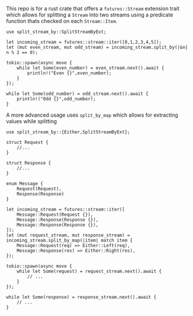 This repo is for a rust crate that offers a `futures::Stream` extension
trait which allows for splitting a `Stream` into two streams using a
predicate function thats checked on each `Stream::Item`.

```
use split_stream_by::SplitStreamByExt;

let incoming_stream = futures::stream::iter([0,1,2,3,4,5]);
let (mut even_stream, mut odd_stream) = incoming_stream.split_by(|&n| n % 2 == 0);

tokio::spawn(async move {
	while let Some(even_number) = even_stream.next().await {
		println!("Even {}",even_number);
	}
});

while let Some(odd_number) = odd_stream.next().await {
	println!("Odd {}",odd_number);
}
```

A more advanced usage uses `split_by_map` which allows for extracting
values while splitting

```
use split_stream_by::{Either,SplitStreamByExt};

struct Request {
	//...
}

struct Response {
	//...
}

enum Message {
	Request(Request),
	Response(Response)
}

let incoming_stream = futures::stream::iter([
	Message::Request(Request {}),
	Message::Response(Response {}),
	Message::Response(Response {}),
]);
let (mut request_stream, mut response_stream) = incoming_stream.split_by_map(|item| match item {
	Message::Request(req) => Either::Left(req),
	Message::Response(res) => Either::Right(res),
});

tokio::spawn(async move {
	while let Some(request) = request_stream.next().await {
		// ...
	}
});

while let Some(response) = response_stream.next().await {
	// ...
}
```
